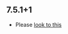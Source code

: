 ## 7.5.1+1

- Please [look to this]((https://dooboolab.github.io/flutter_sound/doc/book/CHANGELOG.html))

